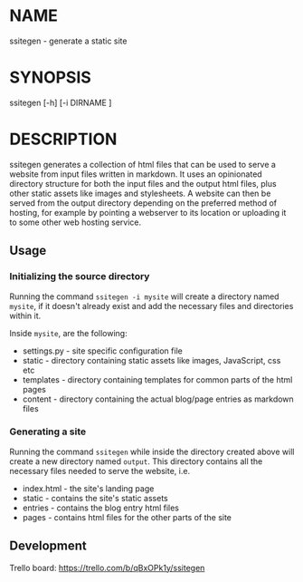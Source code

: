 # NAME
ssitegen - generate a static site

# SYNOPSIS
ssitegen [-h] [-i DIRNAME ]

# DESCRIPTION
ssitegen generates a collection of html files that can be used to serve a website from
input files written in markdown. It uses an opinionated directory structure
for both the input files and the output html files, plus other static assets like
images and stylesheets. A website can then be served from the output directory depending
on the preferred method of hosting, for example by pointing a webserver to its location or 
uploading it to some other web hosting service.

## Usage

### Initializing the source directory

Running the command `ssitegen -i mysite` will create a directory named `mysite`, if it
doesn't already exist and add the necessary files and directories within it.

Inside `mysite`, are the following:

- settings.py - site specific configuration file
- static - directory containing static assets like images, JavaScript, css etc
- templates - directory containing templates for common parts of the html pages
- content - directory containing the actual blog/page entries as markdown files

### Generating a site

Running the command `ssitegen` while inside the directory created above will create a new
directory named `output`. This directory contains all the necessary files needed to 
serve the website, i.e.

- index.html - the site's landing page
- static - contains the site's static assets
- entries - contains the blog entry html files
- pages - contains html files for the other parts of the site

## Development

Trello board: https://trello.com/b/qBxOPk1y/ssitegen
